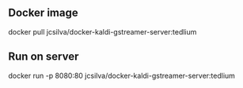 ## Docker image

docker pull jcsilva/docker-kaldi-gstreamer-server:tedlium

## Run on server

docker run -p 8080:80 jcsilva/docker-kaldi-gstreamer-server:tedlium